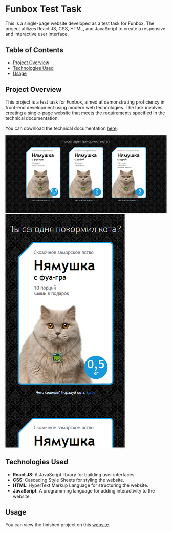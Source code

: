 # Funbox Test Task

This is a single-page website developed as a test task for Funbox. The project utilizes React JS, CSS, HTML, and JavaScript to create a responsive and interactive user interface.

## Table of Contents

- [Project Overview](#project-overview)
- [Technologies Used](#technologies-used)
- [Usage](#usage)

## Project Overview

This project is a test task for Funbox, aimed at demonstrating proficiency in front-end development using modern web technologies. The task involves creating a single-page website that meets the requirements specified in the technical documentation.

You can download the technical documentation [here](https://dl.funbox.ru/qt-htmlcss.zip).

![screenshot](/image1.png)
![screenshot](/image2.png)

## Technologies Used

- **React JS**: A JavaScript library for building user interfaces.
- **CSS**: Cascading Style Sheets for styling the website.
- **HTML**: HyperText Markup Language for structuring the website.
- **JavaScript**: A programming language for adding interactivity to the website.

## Usage
You can view the finished project on this [website](https://mkh1n.github.io/funbox-test-assignment/).

